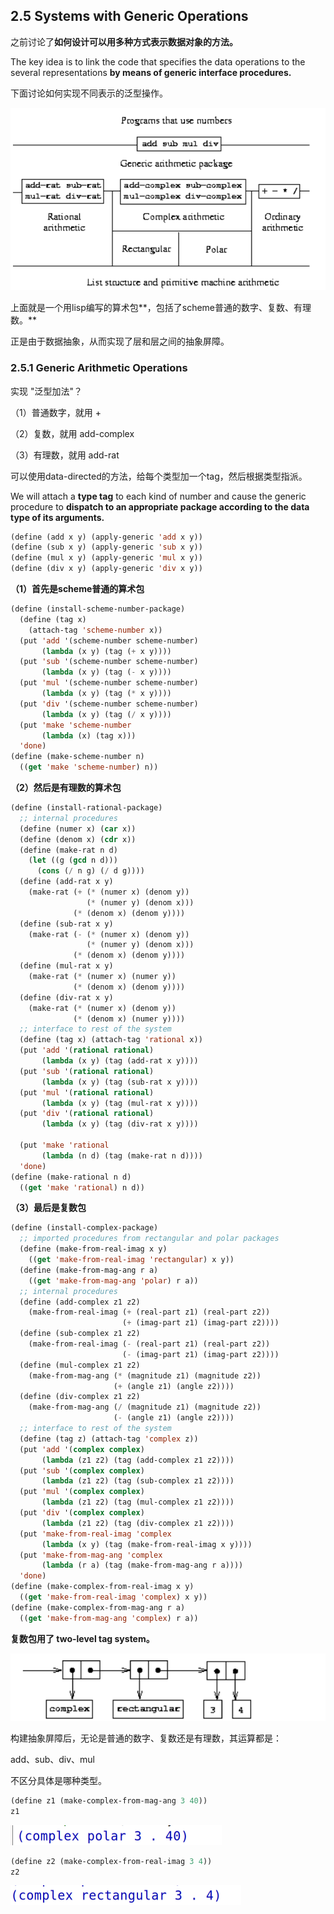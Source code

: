 ## 2.5 Systems with Generic Operations

之前讨论了**如何设计可以用多种方式表示数据对象的方法。**

The key idea is to link the code that specifies the data operations to the several representations **by means of generic interface procedures.**  

下面讨论如何实现不同表示的泛型操作。



![image-20240205111441792](2-5.assets/image-20240205111441792.png)

上面就是一个用lisp编写的算术包**，包括了scheme普通的数字、复数、有理数。**

正是由于数据抽象，从而实现了层和层之间的抽象屏障。



### 2.5.1 Generic Arithmetic Operations

实现 "泛型加法"？

（1）普通数字，就用 +

（2）复数，就用 add-complex

（3）有理数，就用 add-rat

可以使用data-directed的方法，给每个类型加一个tag，然后根据类型指派。

We will attach a **type tag** to each kind of number and cause the generic procedure to **dispatch to an appropriate package according to the data type of its arguments.**

```lisp
(define (add x y) (apply-generic 'add x y))
(define (sub x y) (apply-generic 'sub x y))
(define (mul x y) (apply-generic 'mul x y))
(define (div x y) (apply-generic 'div x y))
```



**（1）首先是scheme普通的算术包**

```lisp
(define (install-scheme-number-package)
  (define (tag x)
    (attach-tag 'scheme-number x))    
  (put 'add '(scheme-number scheme-number)
       (lambda (x y) (tag (+ x y))))
  (put 'sub '(scheme-number scheme-number)
       (lambda (x y) (tag (- x y))))
  (put 'mul '(scheme-number scheme-number)
       (lambda (x y) (tag (* x y))))
  (put 'div '(scheme-number scheme-number)
       (lambda (x y) (tag (/ x y))))
  (put 'make 'scheme-number
       (lambda (x) (tag x)))
  'done)
(define (make-scheme-number n)
  ((get 'make 'scheme-number) n))
```

**（2）然后是有理数的算术包**

```lisp
(define (install-rational-package)
  ;; internal procedures
  (define (numer x) (car x))
  (define (denom x) (cdr x))
  (define (make-rat n d)
    (let ((g (gcd n d)))
      (cons (/ n g) (/ d g))))
  (define (add-rat x y)
    (make-rat (+ (* (numer x) (denom y))
                 (* (numer y) (denom x)))
              (* (denom x) (denom y))))
  (define (sub-rat x y)
    (make-rat (- (* (numer x) (denom y))
                 (* (numer y) (denom x)))
              (* (denom x) (denom y))))
  (define (mul-rat x y)
    (make-rat (* (numer x) (numer y))
              (* (denom x) (denom y))))
  (define (div-rat x y)
    (make-rat (* (numer x) (denom y))
              (* (denom x) (numer y))))
  ;; interface to rest of the system
  (define (tag x) (attach-tag 'rational x))
  (put 'add '(rational rational)
       (lambda (x y) (tag (add-rat x y))))
  (put 'sub '(rational rational)
       (lambda (x y) (tag (sub-rat x y))))
  (put 'mul '(rational rational)
       (lambda (x y) (tag (mul-rat x y))))
  (put 'div '(rational rational)
       (lambda (x y) (tag (div-rat x y))))

  (put 'make 'rational
       (lambda (n d) (tag (make-rat n d))))
  'done)
(define (make-rational n d)
  ((get 'make 'rational) n d))
```

**（3）最后是复数包**

```lisp
(define (install-complex-package)
  ;; imported procedures from rectangular and polar packages
  (define (make-from-real-imag x y)
    ((get 'make-from-real-imag 'rectangular) x y))
  (define (make-from-mag-ang r a)
    ((get 'make-from-mag-ang 'polar) r a))
  ;; internal procedures
  (define (add-complex z1 z2)
    (make-from-real-imag (+ (real-part z1) (real-part z2))
                         (+ (imag-part z1) (imag-part z2))))
  (define (sub-complex z1 z2)
    (make-from-real-imag (- (real-part z1) (real-part z2))
                         (- (imag-part z1) (imag-part z2))))
  (define (mul-complex z1 z2)
    (make-from-mag-ang (* (magnitude z1) (magnitude z2))
                       (+ (angle z1) (angle z2))))
  (define (div-complex z1 z2)
    (make-from-mag-ang (/ (magnitude z1) (magnitude z2))
                       (- (angle z1) (angle z2))))
  ;; interface to rest of the system
  (define (tag z) (attach-tag 'complex z))
  (put 'add '(complex complex)
       (lambda (z1 z2) (tag (add-complex z1 z2))))
  (put 'sub '(complex complex)
       (lambda (z1 z2) (tag (sub-complex z1 z2))))
  (put 'mul '(complex complex)
       (lambda (z1 z2) (tag (mul-complex z1 z2))))
  (put 'div '(complex complex)
       (lambda (z1 z2) (tag (div-complex z1 z2))))
  (put 'make-from-real-imag 'complex
       (lambda (x y) (tag (make-from-real-imag x y))))
  (put 'make-from-mag-ang 'complex
       (lambda (r a) (tag (make-from-mag-ang r a))))
  'done)
(define (make-complex-from-real-imag x y)
  ((get 'make-from-real-imag 'complex) x y))
(define (make-complex-from-mag-ang r a)
  ((get 'make-from-mag-ang 'complex) r a))
```



**复数包用了 two-level tag system。**

![image-20240205112736030](2-5.assets/image-20240205112736030.png)



构建抽象屏障后，无论是普通的数字、复数还是有理数，其运算都是：

add、sub、div、mul

不区分具体是哪种类型。



```lisp
(define z1 (make-complex-from-mag-ang 3 40))
z1
```

![image-20240205121840958](2-5.assets/image-20240205121840958.png)



```lisp
(define z2 (make-complex-from-real-imag 3 4))
z2
```

![image-20240205121915424](2-5.assets/image-20240205121915424.png)



